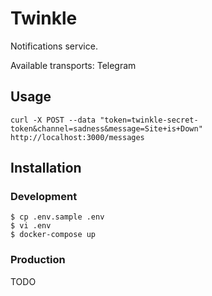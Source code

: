 # Twinkle

Notifications service.

Available transports: Telegram

## Usage

```
curl -X POST --data "token=twinkle-secret-token&channel=sadness&message=Site+is+Down" http://localhost:3000/messages
```

## Installation

### Development

```
$ cp .env.sample .env
$ vi .env
$ docker-compose up
```

### Production

TODO
